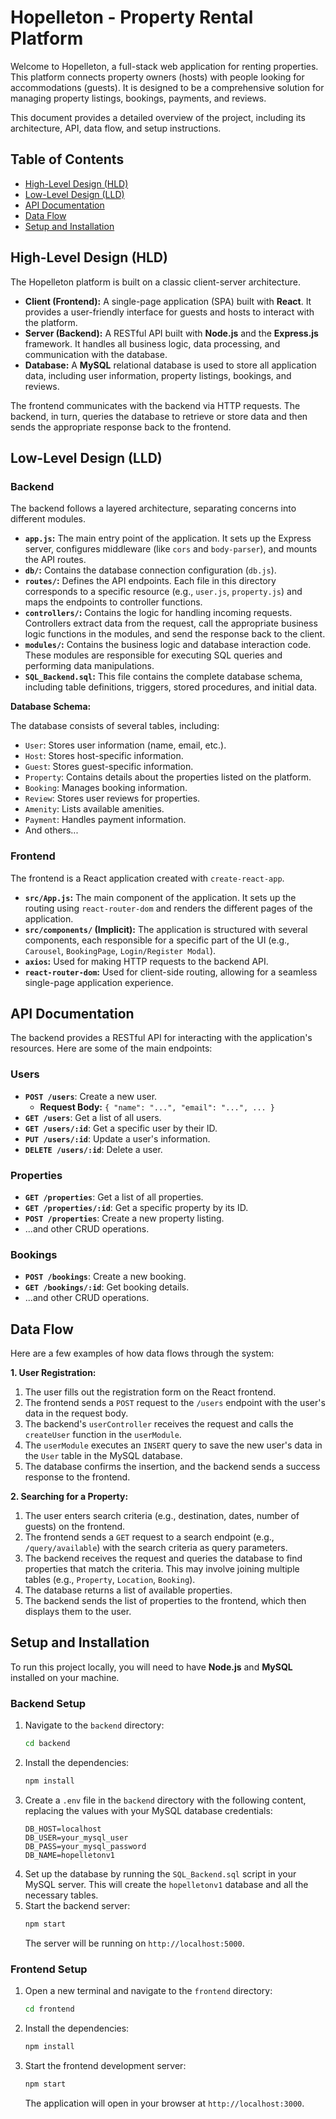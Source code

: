 # Hopelleton - Property Rental Platform

Welcome to Hopelleton, a full-stack web application for renting properties. This platform connects property owners (hosts) with people looking for accommodations (guests). It is designed to be a comprehensive solution for managing property listings, bookings, payments, and reviews.

This document provides a detailed overview of the project, including its architecture, API, data flow, and setup instructions.

## Table of Contents

- [High-Level Design (HLD)](#high-level-design-hld)
- [Low-Level Design (LLD)](#low-level-design-lld)
- [API Documentation](#api-documentation)
- [Data Flow](#data-flow)
- [Setup and Installation](#setup-and-installation)

## High-Level Design (HLD)

The Hopelleton platform is built on a classic client-server architecture.

-   **Client (Frontend):** A single-page application (SPA) built with **React**. It provides a user-friendly interface for guests and hosts to interact with the platform.
-   **Server (Backend):** A RESTful API built with **Node.js** and the **Express.js** framework. It handles all business logic, data processing, and communication with the database.
-   **Database:** A **MySQL** relational database is used to store all application data, including user information, property listings, bookings, and reviews.

The frontend communicates with the backend via HTTP requests. The backend, in turn, queries the database to retrieve or store data and then sends the appropriate response back to the frontend.

## Low-Level Design (LLD)

### Backend

The backend follows a layered architecture, separating concerns into different modules.

-   **`app.js`:** The main entry point of the application. It sets up the Express server, configures middleware (like `cors` and `body-parser`), and mounts the API routes.
-   **`db/`:** Contains the database connection configuration (`db.js`).
-   **`routes/`:** Defines the API endpoints. Each file in this directory corresponds to a specific resource (e.g., `user.js`, `property.js`) and maps the endpoints to controller functions.
-   **`controllers/`:** Contains the logic for handling incoming requests. Controllers extract data from the request, call the appropriate business logic functions in the modules, and send the response back to the client.
-   **`modules/`:** Contains the business logic and database interaction code. These modules are responsible for executing SQL queries and performing data manipulations.
-   **`SQL_Backend.sql`:** This file contains the complete database schema, including table definitions, triggers, stored procedures, and initial data.

**Database Schema:**

The database consists of several tables, including:

-   `User`: Stores user information (name, email, etc.).
-   `Host`: Stores host-specific information.
-   `Guest`: Stores guest-specific information.
-   `Property`: Contains details about the properties listed on the platform.
-   `Booking`: Manages booking information.
-   `Review`: Stores user reviews for properties.
-   `Amenity`: Lists available amenities.
-   `Payment`: Handles payment information.
-   And others...

### Frontend

The frontend is a React application created with `create-react-app`.

-   **`src/App.js`:** The main component of the application. It sets up the routing using `react-router-dom` and renders the different pages of the application.
-   **`src/components/` (Implicit):** The application is structured with several components, each responsible for a specific part of the UI (e.g., `Carousel`, `BookingPage`, `Login/Register Modal`).
-   **`axios`:** Used for making HTTP requests to the backend API.
-   **`react-router-dom`:** Used for client-side routing, allowing for a seamless single-page application experience.

## API Documentation

The backend provides a RESTful API for interacting with the application's resources. Here are some of the main endpoints:

### Users

-   **`POST /users`**: Create a new user.
    -   **Request Body:** `{ "name": "...", "email": "...", ... }`
-   **`GET /users`**: Get a list of all users.
-   **`GET /users/:id`**: Get a specific user by their ID.
-   **`PUT /users/:id`**: Update a user's information.
-   **`DELETE /users/:id`**: Delete a user.

### Properties

-   **`GET /properties`**: Get a list of all properties.
-   **`GET /properties/:id`**: Get a specific property by its ID.
-   **`POST /properties`**: Create a new property listing.
-   ...and other CRUD operations.

### Bookings

-   **`POST /bookings`**: Create a new booking.
-   **`GET /bookings/:id`**: Get booking details.
-   ...and other CRUD operations.

## Data Flow

Here are a few examples of how data flows through the system:

**1. User Registration:**

1.  The user fills out the registration form on the React frontend.
2.  The frontend sends a `POST` request to the `/users` endpoint with the user's data in the request body.
3.  The backend's `userController` receives the request and calls the `createUser` function in the `userModule`.
4.  The `userModule` executes an `INSERT` query to save the new user's data in the `User` table in the MySQL database.
5.  The database confirms the insertion, and the backend sends a success response to the frontend.

**2. Searching for a Property:**

1.  The user enters search criteria (e.g., destination, dates, number of guests) on the frontend.
2.  The frontend sends a `GET` request to a search endpoint (e.g., `/query/available`) with the search criteria as query parameters.
3.  The backend receives the request and queries the database to find properties that match the criteria. This may involve joining multiple tables (e.g., `Property`, `Location`, `Booking`).
4.  The database returns a list of available properties.
5.  The backend sends the list of properties to the frontend, which then displays them to the user.

## Setup and Installation

To run this project locally, you will need to have **Node.js** and **MySQL** installed on your machine.

### Backend Setup

1.  Navigate to the `backend` directory:
    ```bash
    cd backend
    ```
2.  Install the dependencies:
    ```bash
    npm install
    ```
3.  Create a `.env` file in the `backend` directory with the following content, replacing the values with your MySQL database credentials:
    ```
    DB_HOST=localhost
    DB_USER=your_mysql_user
    DB_PASS=your_mysql_password
    DB_NAME=hopelletonv1
    ```
4.  Set up the database by running the `SQL_Backend.sql` script in your MySQL server. This will create the `hopelletonv1` database and all the necessary tables.
5.  Start the backend server:
    ```bash
    npm start
    ```
    The server will be running on `http://localhost:5000`.

### Frontend Setup

1.  Open a new terminal and navigate to the `frontend` directory:
    ```bash
    cd frontend
    ```
2.  Install the dependencies:
    ```bash
    npm install
    ```
3.  Start the frontend development server:
    ```bash
    npm start
    ```
    The application will open in your browser at `http://localhost:3000`.
